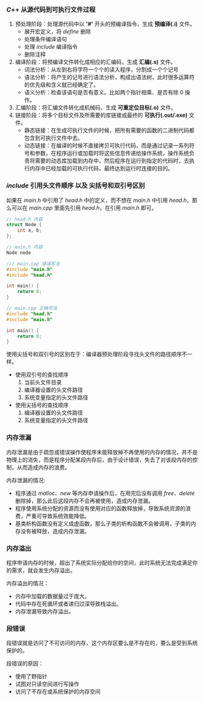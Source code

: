 ### $C$++ 从源代码到可执行文件过程
1. 预处理阶段：处理源代码中以 **'#'** 开头的预编译指令，生成 **预编译(.i)** 文件。
   - 展开宏定义，将 $define$ 删除
   - 处理条件编译语句
   - 处理 $include$ 编译指令
   - 删除注释
2. 编译阶段：将预编译文件转化成相应的汇编码，生成 **汇编(.s)** 文件。
   - 词法分析：从左到右将字符一个个的读入程序，分割成一个个记号
   - 语法分析：将产生的记号进行语法分析，构成出语法树，此时很多运算符的优先级和含义就已经确定了。
   - 语义分析：检查该语句是否有意义。比如两个指针相乘、是否有除 $0$ 操作。
3. 汇编阶段：将汇编文件转化成机械码，生成 **可重定位目标(.o)** 文件。
4. 链接阶段：将多个目标文件及所需要的库链接成最终的 **可执行(.out/.exe)** 文件。
   - 静态链接：在生成可执行文件的时候，把所有需要的函数的二进制代码都包含到可执行文件中去。
   - 动态链接：在编译的时候不直接拷贝可执行代码，而是通过记录一系列符号和参数，在程序运行或加载时将这些信息传递给操作系统，操作系统负责将需要的动态库加载到内存中，然后程序在运行到指定的代码时，去执行内存中已经加载的可执行代码，最终达到运行时连接的目的。

### $include$ 引用头文件顺序 以及 尖括号和双引号区别
如果在 $main.h$ 中引用了 $head.h$ 中的定义，而不想在 $main.h$ 中引用 $head.h$，那么可以在 $main.cpp$ 里面先引用 $head.h$，在引用 $main.h$ 即可。 
```cpp
// head.h 内容
struct Node {
	int a, b;
};

// main.h 内容
Node node

/// main.cpp 错误写法
#include "main.h"
#include "head.h"

int main() {	
	return 0;
}

// main.cpp 正确写法
#include "head.h"
#include "main.h"

int main() {	
	return 0;
}
```

使用尖括号和双引号的区别在于：编译器预处理阶段寻找头文件的路径顺序不一样。
- 使用双引号的查找顺序
  1. 当前头文件目录
  2. 编译器设置的头文件路径
  3. 系统变量指定的头文件路径
- 使用尖括号的查找顺序
  1. 编译器设置的头文件路径
  2. 系统变量指定的头文件路径

### 内存泄漏
内存泄漏是由于疏忽或错误操作使程序未能释放掉不再使用的内存的情况，并不是物理上的消失，而是程序分配某段内存后，由于设计错误，失去了对该段内存的控制，从而造成内存的浪费。

内存泄漏的情况:
- 程序通过 $malloc、new$ 等内存申请操作后，在用完后没有调用 $free、delete$ 删除掉，那么此后这段内存不会再被使用，造成内存泄漏。
- 程序使用系统分配的资源而没有使用对应的函数释放掉，导致系统资源的浪费，严重可导致系统效能降低。
- 基类析构函数没有定义成虚函数，那么子类的析构函数不会被调用，子类的内存没有被释放，造成内存泄漏。

### 内存溢出
程序申请内存的时候，超出了系统实际分配给你的空间，此时系统无法完成满足你的需求，就会发生内存溢出。

内存溢出的情况：
- 内存中加载的数据量过于庞大。
- 代码中存在死循环或者递归过深导致栈溢出。
- 内存泄漏导致内存溢出。

### 段错误
段错误就是访问了不可访问的内存，这个内存区要么是不存在的，要么是受到系统保护的。

段错误的原因：
- 使用了野指针
- 试图对只读空间进行写操作
- 访问了不存在或系统保护的内存空间 

